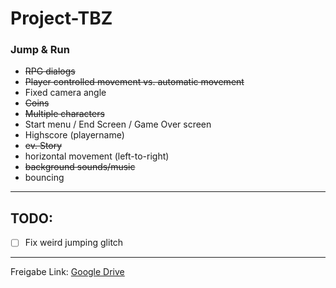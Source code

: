 # Project-TBZ

### Jump & Run

- ~~RPG dialogs~~
- ~~Player controlled movement vs. automatic movement~~
- Fixed camera angle
- ~~Coins~~
- ~~Multiple characters~~
- Start menu / End Screen / Game Over screen 
- Highscore (playername)
- ~~ev. Story~~
- horizontal movement (left-to-right)
- ~~background sounds/music~~
- bouncing

---
## TODO:
- [ ] Fix weird jumping glitch

---

Freigabe Link: [Google Drive](https://drive.google.com/open?id=13hTl4B9w3jIo46_EF9EuZ1ZEFw-gKF-Q)


